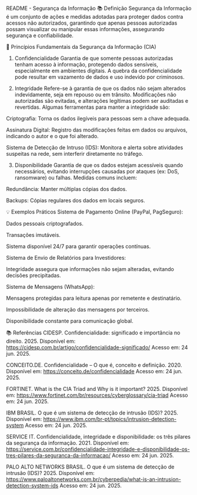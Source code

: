 README - Segurança da Informação
📚 Definição
Segurança da Informação é um conjunto de ações e medidas adotadas para proteger dados contra acessos não autorizados, garantindo que apenas pessoas autorizadas possam visualizar ou manipular essas informações, assegurando segurança e confiabilidade.

🔐 Princípios Fundamentais da Segurança da Informação (CIA)
1. Confidencialidade
Garantia de que somente pessoas autorizadas tenham acesso à informação, protegendo dados sensíveis, especialmente em ambientes digitais. A quebra da confidencialidade pode resultar em vazamento de dados e uso indevido por criminosos.

2. Integridade
Refere-se à garantia de que os dados não sejam alterados indevidamente, seja em repouso ou em trânsito. Modificações não autorizadas são evitadas, e alterações legítimas podem ser auditadas e revertidas. Algumas ferramentas para manter a integridade são:

Criptografia: Torna os dados ilegíveis para pessoas sem a chave adequada.

Assinatura Digital: Registro das modificações feitas em dados ou arquivos, indicando o autor e o que foi alterado.

Sistema de Detecção de Intruso (IDS): Monitora e alerta sobre atividades suspeitas na rede, sem interferir diretamente no tráfego.

3. Disponibilidade
Garantia de que os dados estejam acessíveis quando necessários, evitando interrupções causadas por ataques (ex: DoS, ransomware) ou falhas. Medidas comuns incluem:

Redundância: Manter múltiplas cópias dos dados.

Backups: Cópias regulares dos dados em locais seguros.

💡 Exemplos Práticos
Sistema de Pagamento Online (PayPal, PagSeguro):

Dados pessoais criptografados.

Transações imutáveis.

Sistema disponível 24/7 para garantir operações contínuas.

Sistema de Envio de Relatórios para Investidores:

Integridade assegura que informações não sejam alteradas, evitando decisões precipitadas.

Sistema de Mensagens (WhatsApp):

Mensagens protegidas para leitura apenas por remetente e destinatário.

Impossibilidade de alteração das mensagens por terceiros.

Disponibilidade constante para comunicação global.

📚 Referências
CIDESP. Confidencialidade: significado e importância no direito. 2025.
Disponível em: https://cidesp.com.br/artigo/confidencialidade-significado/
Acesso em: 24 jun. 2025.

CONCEITO.DE. Confidencialidade – O que é, conceito e definição. 2020.
Disponível em: https://conceito.de/confidencialidade
Acesso em: 24 jun. 2025.

FORTINET. What is the CIA Triad and Why is it important? 2025.
Disponível em: https://www.fortinet.com/br/resources/cyberglossary/cia-triad
Acesso em: 24 jun. 2025.

IBM BRASIL. O que é um sistema de detecção de intrusão (IDS)? 2025.
Disponível em: https://www.ibm.com/br-pt/topics/intrusion-detection-system
Acesso em: 24 jun. 2025.

SERVICE IT. Confidencialidade, integridade e disponibilidade: os três pilares da segurança da informação. 2021.
Disponível em: https://service.com.br/confidencialidade-integridade-e-disponibilidade-os-tres-pilares-da-seguranca-da-informacao/
Acesso em: 24 jun. 2025.

PALO ALTO NETWORKS BRASIL. O que é um sistema de detecção de intrusão (IDS)? 2025.
Disponível em: https://www.paloaltonetworks.com.br/cyberpedia/what-is-an-intrusion-detection-system-ids
Acesso em: 24 jun. 2025.

